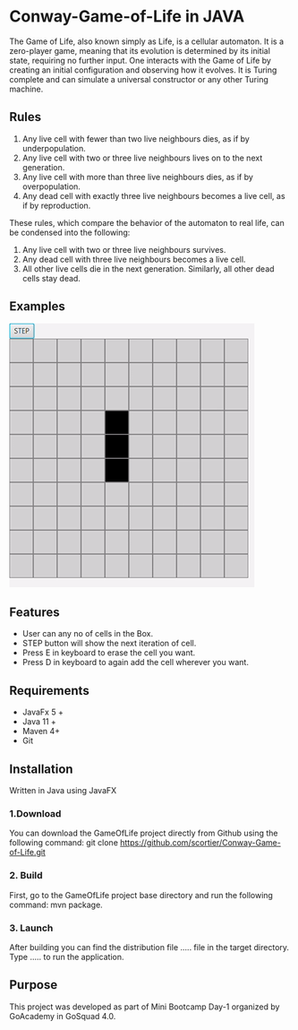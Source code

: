 # Conway-Game-of-Life in JAVA


The Game of Life, also known simply as Life, is a cellular automaton. It is a zero-player game, meaning that its evolution is determined by its initial state, requiring no further input. One interacts with the Game of Life by creating an initial configuration and observing how it evolves. It is Turing complete and can simulate a universal constructor or any other Turing machine.

## Rules

1. Any live cell with fewer than two live neighbours dies, as if by underpopulation.
2. Any live cell with two or three live neighbours lives on to the next generation.
3. Any live cell with more than three live neighbours dies, as if by overpopulation.
4. Any dead cell with exactly three live neighbours becomes a live cell, as if by reproduction.

These rules, which compare the behavior of the automaton to real life, can be condensed into the following:

1. Any live cell with two or three live neighbours survives.
2. Any dead cell with three live neighbours becomes a live cell.
3. All other live cells die in the next generation. Similarly, all other dead cells stay dead.

## Examples
![](GIF_GOL.gif)

## Features
- User can any no of cells in the Box.
- STEP button will show the next iteration of cell.
- Press E in keyboard to erase the cell you want.
- Press D in keyboard to again add the cell wherever you want.

## Requirements
- JavaFx 5 +
- Java 11 +
- Maven 4+
- Git

## Installation
Written in Java using JavaFX

### 1.Download
 You can download the GameOfLife project directly from Github using the following command: git clone https://github.com/scortier/Conway-Game-of-Life.git

### 2. Build
First, go to the GameOfLife project base directory and run the following command: mvn package.

### 3. Launch
After building you can find the distribution file ..... file in the target directory. Type ..... to run the application.

## Purpose
This project was developed as part of Mini Bootcamp Day-1 organized by GoAcademy in GoSquad 4.0.

